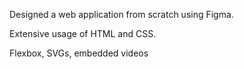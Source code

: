 Designed a web application from scratch using Figma.

Extensive usage of HTML and CSS.

Flexbox, SVGs, embedded videos
